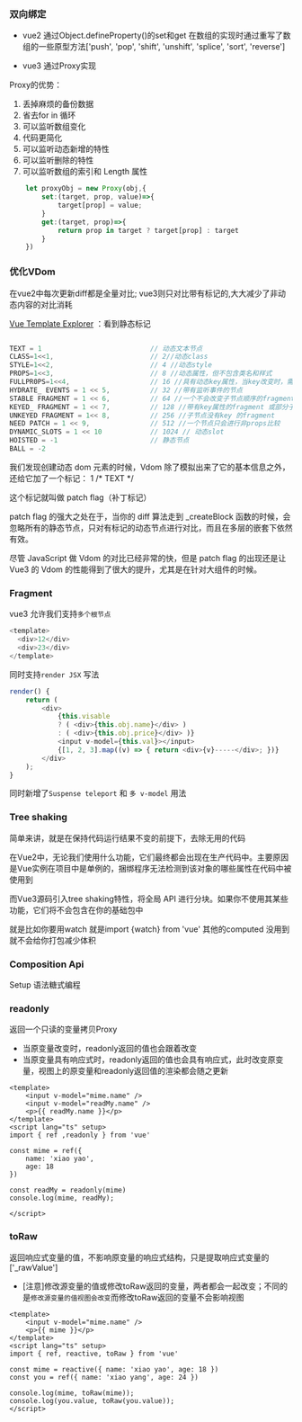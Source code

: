 
### 双向绑定

* vue2
    通过Object.defineProperty()的set和get
    在数组的实现时通过重写了数组的一些原型方法['push', 'pop', 'shift', 'unshift', 'splice', 'sort', 'reverse']

* vue3
    通过Proxy实现

Proxy的优势：
1. 丢掉麻烦的备份数据
2. 省去for in 循环
3. 可以监听数组变化
4. 代码更简化
5. 可以监听动态新增的特性
6. 可以监听删除的特性
7. 可以监听数组的索引和 Length 属性

```js
    let proxyObj = new Proxy(obj,{
        set:(target, prop, value)=>{
            target[prop] = value;
        }
        get:(target, prop)=>{ 
            return prop in target ? target[prop] : target
        }
    })
```

### 优化VDom

在vue2中每次更新diff都是全量对比; vue3则只对比带有标记的,大大减少了非动态内容的对比消耗

[Vue Template Explorer](https://template-explorer.vuejs.org/) ：看到静态标记

```js

TEXT = 1                           // 动态文本节点
CLASS=1<<1,                        // 2//动态class
STYLE=1<<2,                        // 4 //动态style
PROPS=1<<3,                        // 8 //动态属性，但不包含类名和样式
FULLPR0PS=1<<4,                    // 16 //具有动态key属性，当key改变时，需要进行完整的diff比较。
HYDRATE_ EVENTS = 1 << 5,          // 32 //带有监听事件的节点
STABLE FRAGMENT = 1 << 6,          // 64 //一个不会改变子节点顺序的fragment
KEYED_ FRAGMENT = 1 << 7,          // 128 //带有key属性的fragment 或部分子字节有key
UNKEYED FRAGMENT = 1<< 8,          // 256 //子节点没有key 的fragment
NEED PATCH = 1 << 9,               // 512 //一个节点只会进行非props比较
DYNAMIC_SLOTS = 1 << 10            // 1024 // 动态slot
HOISTED = -1                       // 静态节点
BALL = -2
```

我们发现创建动态 dom 元素的时候，Vdom 除了模拟出来了它的基本信息之外，还给它加了一个标记： 1 /* TEXT */

这个标记就叫做 patch flag（补丁标记）

patch flag 的强大之处在于，当你的 diff 算法走到 _createBlock 函数的时候，会忽略所有的静态节点，只对有标记的动态节点进行对比，而且在多层的嵌套下依然有效。

尽管 JavaScript 做 Vdom 的对比已经非常的快，但是 patch flag 的出现还是让 Vue3 的 Vdom 的性能得到了很大的提升，尤其是在针对大组件的时候。


### Fragment

vue3 允许我们支持`多个根节点`
```js
<template>
  <div>12</div>
  <div>23</div>
</template>
```

同时支持`render JSX` 写法
```js
render() {
    return (
        <div>
            {this.visable 
            ? ( <div>{this.obj.name}</div> ) 
            : ( <div>{this.obj.price}</div> )}
            <input v-model={this.val}></input>
            {[1, 2, 3].map((v) => { return <div>{v}-----</div>; })}
        </div>
    );
}
```

同时新增了`Suspense teleport`  和  `多 v-model` 用法 

### Tree shaking
简单来讲，就是在保持代码运行结果不变的前提下，去除无用的代码

在Vue2中，无论我们使用什么功能，它们最终都会出现在生产代码中。主要原因是Vue实例在项目中是单例的，捆绑程序无法检测到该对象的哪些属性在代码中被使用到

而Vue3源码引入tree shaking特性，将全局 API 进行分块。如果你不使用其某些功能，它们将不会包含在你的基础包中

就是比如你要用watch 就是import {watch} from 'vue' 其他的computed 没用到就不会给你打包减少体积


### Composition Api

Setup 语法糖式编程 

### readonly

返回一个只读的变量拷贝Proxy
* 当原变量改变时，readonly返回的值也会跟着改变
* 当原变量具有响应式时，readonly返回的值也会具有响应式，此时改变原变量，视图上的原变量和readonly返回值的渲染都会随之更新

```vue
<template>
    <input v-model="mime.name" />
    <input v-model="readMy.name" />
    <p>{{ readMy.name }}</p>
</template>
<script lang="ts" setup>
import { ref ,readonly } from 'vue'

const mime = ref({
    name: 'xiao yao',
    age: 18
})

const readMy = readonly(mime)
console.log(mime, readMy);

</script>
```

### toRaw

返回响应式变量的值，不影响原变量的响应式结构，只是提取响应式变量的['_rawValue']
* [注意]修改源变量的值或修改toRaw返回的变量，两者都会一起改变；不同的是`修改源变量的值视图会改变`而修改toRaw返回的变量不会影响视图

```vue
<template>
    <input v-model="mime.name" />
    <p>{{ mime }}</p>
</template>
<script lang="ts" setup>
import { ref, reactive, toRaw } from 'vue'

const mime = reactive({ name: 'xiao yao', age: 18 })
const you = ref({ name: 'xiao yang', age: 24 })

console.log(mime, toRaw(mime));
console.log(you.value, toRaw(you.value));
</script>
```

